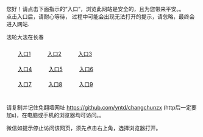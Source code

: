 您好！请点击下面指示的“入口”，浏览此网站是安全的，且为您带来平安。。 <br/>
点击入口后，请耐心等待， 过程中可能会出现无法打开的提示，请忽略，最终会进入网站. </br>

法轮大法在长春<br/>
<div style="padding:10px"><a style="margin:20px" target="_blank" href="https://dt9ba4bz7925h.cloudfront.net/2Qpsp?jvovmji" id="ccLink1" rel="nofollow">入口1</a> <a target="_blank" style="margin:20px" href="https://d3cjvcisl0ppnk.cloudfront.net/2Qpsp?sldmys" id="ccLink2" rel="nofollow">入口2</a> <a style="margin:20px" target="_blank" href="https://d3hfb7had8chn.cloudfront.net/2Qpsp?mqtoq" id="ccLink3" rel="nofollow">入口3</a></div>

<div style="padding:10px" ><a style="margin:20px" target="_blank" href="https://dt9ba4bz7925h.cloudfront.net/2Qpsp?jvovmji" id="ccLink4" rel="nofollow">入口4</a> <a style="margin:20px" href="https://d3cjvcisl0ppnk.cloudfront.net/2Qpsp?sldmys" target="_blank" id="ccLink5" rel="nofollow">入口5</a> <a style="margin:20px" href="https://d3hfb7had8chn.cloudfront.net/2Qpsp?mqtoq" target="_blank" id="ccLink6" rel="nofollow">入口6</a></div>

<div style="padding:10px"><a style="margin:20px" target="_blank" href="https://dt9ba4bz7925h.cloudfront.net/2Qpsp?jvovmji" id="ccLink7" rel="nofollow">入口7</a> <a style="margin:20px" href="https://d3cjvcisl0ppnk.cloudfront.net/2Qpsp?sldmys" target="_blank" id="ccLink8" rel="nofollow">入口8</a> <a style="margin:20px" target="_blank" href="https://d3hfb7had8chn.cloudfront.net/2Qpsp?mqtoq" id="ccLink9" rel="nofollow">入口9</a></div>

<br/>



请复制并记住免翻墙网址 https://github.com/yntd/changchunzx (http后一定要加s)，在电脑或手机的浏览器均可访问。。<br/>

微信如提示停止访问该网页，须先点击右上角，选择浏览器打开。
